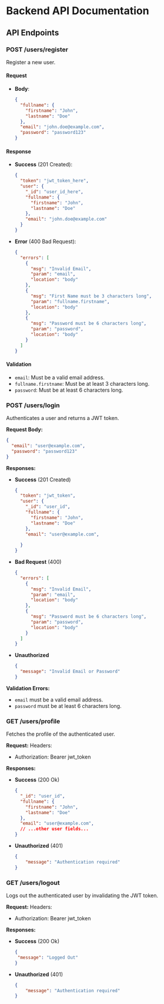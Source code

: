 # Backend API Documentation

## API Endpoints

### POST /users/register
Register a new user.

#### Request

- **Body**:
  ```json
  {
    "fullname": {
      "firstname": "John",
      "lastname": "Doe"
    },
    "email": "john.doe@example.com",
    "password": "password123"
  }
  ```

#### Response

- **Success** (201 Created):
  ```json
  {
    "token": "jwt_token_here",
    "user": {
      "_id": "user_id_here",
      "fullname": {
        "firstname": "John",
        "lastname": "Doe"
      },
      "email": "john.doe@example.com"
    }
  }
  ```

- **Error** (400 Bad Request):
  ```json
  {
    "errors": [
      {
        "msg": "Invalid Email",
        "param": "email",
        "location": "body"
      },
      {
        "msg": "First Name must be 3 characters long",
        "param": "fullname.firstname",
        "location": "body"
      },
      {
        "msg": "Password must be 6 characters long",
        "param": "password",
        "location": "body"
      }
    ]
  }
  ```

#### Validation

- `email`: Must be a valid email address.
- `fullname.firstname`: Must be at least 3 characters long.
- `password`: Must be at least 6 characters long.



### POST /users/login
Authenticates a user and returns a JWT token.

**Request Body:**
```json
{
  "email": "user@example.com",
  "password": "password123"
}
```

**Responses:**

- **Success** (201 Created)
  ```json
  {
    "token": "jwt_token",
    "user": {
      "_id": "user_id",
      "fullname": {
        "firstname": "John",
        "lastname": "Doe"
      },
      "email": "user@example.com",
      
    }
  }
  ```

- **Bad Request** (400)
  ```json
  {
    "errors": [
      {
        "msg": "Invalid Email",
        "param": "email",
        "location": "body"
      },
      {
        "msg": "Password must be 6 characters long",
        "param": "password",
        "location": "body"
      }
    ]
  }
  ```

- **Unauthorized**
  ```json
  {
    "message": "Invalid Email or Password"
  }
  ```

**Validation Errors:**
- `email` must be a valid email address.
- `password` must be at least 6 characters long.



### GET /users/profile
Fetches the profile of the authenticated user.

**Request:**
Headers:
- Authorization: Bearer jwt_token

**Responses:**

- **Success** (200 Ok)
  ```json
  {
    "_id": "user_id",
    "fullname": {
      "firstname": "John",
      "lastname": "Doe"
    },
    "email": "user@example.com",
    // ...other user fields...
  }
  ```

- **Unauthorized** (401)
  ```json
  {
      "message": "Authentication required"
  }
  ```

### GET /users/logout
Logs out the authenticated user by invalidating the JWT token.

**Request:**
Headers:
- Authorization: Bearer jwt_token

**Responses:**

- **Success** (200 Ok)
  ```json
  {
   "message": "Logged Out"
  }
  ```

- **Unauthorized** (401)
  ```json
  {
      "message": "Authentication required"
  }
  ```
